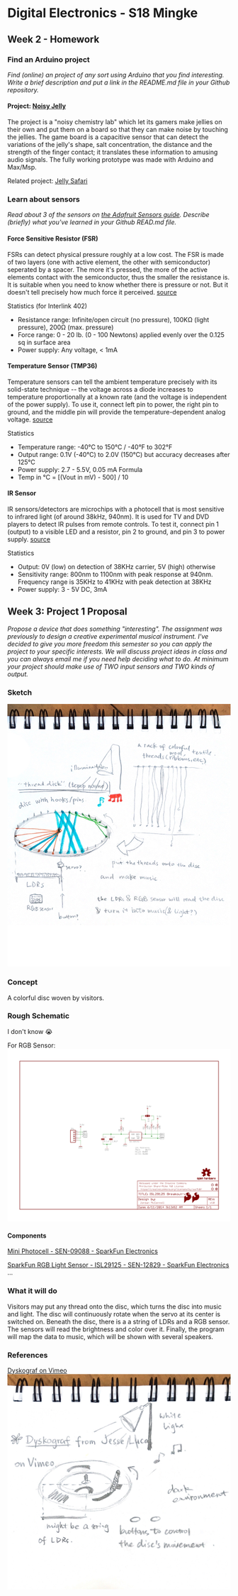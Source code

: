 # Digital Electronics - S18 Mingke

## Week 2 - Homework
### Find an Arduino project
*Find (online) an project of any sort using Arduino that you find interesting. Write a brief description and put a link in the README.md file in your Github repository.*

#### Project: [Noisy Jelly](https://pinaffo-pluvinage.com/papier-machine-1/)

The project is a "noisy chemistry lab" which let its gamers make jellies on their own and put them on a board so that they can make noise by touching the jellies. The game board is a capacitive sensor that can detect the variations of the jelly's shape, salt concentration, the distance and the strength of the finger contact; it translates these information to amusing audio signals. The fully working prototype was made with Arduino and Max/Msp.

Related project: [Jelly Safari](https://pinaffo-pluvinage.com/jelly-safari/)

### Learn about sensors
*Read about 3 of the sensors on [the Adafruit Sensors guide](http://www.ladyada.net/learn/sensors/). Describe (briefly) what you've learned in your Github READ.md file.*

#### Force Sensitive Resistor (FSR)
FSRs can detect physical pressure roughly at a low cost. The FSR is made of two layers (one with active element, the other with semiconductor) seperated by a spacer. The more it's pressed, the more of the active elements contact with the semiconductor, thus the smaller the resistance is. It is suitable when you need to know whether there is pressure or not. But it doesn't tell precisely how much force it perceived. [source](https://learn.adafruit.com/force-sensitive-resistor-fsr)

Statistics (for Interlink 402)
- Resistance range: Infinite/open circuit (no pressure), 100KΩ (light pressure), 200Ω (max. pressure)
- Force range: 0 - 20 lb. (0 - 100 Newtons) applied evenly over the 0.125 sq in surface area
- Power supply: Any voltage, < 1mA 

#### Temperature Sensor (TMP36)
Temperature sensors can tell the ambient temperature precisely with its solid-state technique --  the voltage across a diode increases to temperature proportionally at a known rate (and the voltage is independent of the power supply). To use it, connect left pin to power, the right pin to ground, and the middle pin will provide the temperature-dependent analog voltage.  [source](https://learn.adafruit.com/tmp36-temperature-sensor)

Statistics
- Temperature range: -40°C to 150°C / -40°F to 302°F
- Output range: 0.1V (-40°C) to 2.0V (150°C) but accuracy decreases after 125°C
- Power supply: 2.7 - 5.5V, 0.05 mA
Formula
- Temp in °C = [(Vout in mV) - 500] / 10

#### IR Sensor
IR sensors/detectors are microchips with a photocell that is most sensitive to infrared light (of around 38kHz, 940nm). It is used for TV and DVD players to detect IR pulses from remote controls.
To test it, connect pin 1 (output) to a visible LED and a resistor, pin 2 to ground, and pin 3 to power supply.  [source](https://learn.adafruit.com/ir-sensor)

Statistics
- Output: 0V (low) on detection of 38KHz carrier, 5V (high) otherwise
- Sensitivity range: 800nm to 1100nm with peak response at 940nm. Frequency range is 35KHz to 41KHz with peak detection at 38KHz
- Power supply: 3 - 5V DC, 3mA

## Week 3: Project 1 Proposal
*Propose a device that does something "interesting". The assignment was previously to design a creative experimental musical instrument. I've decided to give you more freedom this semester so you can apply the project to your specific interests. We will discuss project ideas in class and you can always email me if you need help deciding what to do. At minimum your project should make use of TWO input sensors and TWO kinds of output.*

### Sketch
![](Project1/sketch.jpg)

### Concept
A colorful disc woven by visitors.

### Rough Schematic
I don't know 😭

For RGB Sensor:
![](Project1/ISL29125.png)

#### Components
[Mini Photocell - SEN-09088 - SparkFun Electronics](https://www.sparkfun.com/products/9088)

[SparkFun RGB Light Sensor - ISL29125 - SEN-12829 - SparkFun Electronics](https://www.sparkfun.com/products/12829)
…

### What it will do
Visitors may put any thread onto the disc, which turns the disc into music and light. 
The disc will continuously rotate when the servo at its center is switched on. Beneath the disc, there is a a string of LDRs and a RGB sensor. The sensors will read the brightness and color over it. Finally, the program will map the data to music, which will be shown with several speakers.

### References
[Dyskograf on Vimeo](https://vimeo.com/51700038)
![](Project1/references_dyskograf.jpg)




